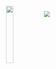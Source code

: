<img align='left' src='https://github.com/twentty-nd/downloads/raw/main/68747470733a2f2f6d656469612e67697068792e636f6d2f6d656469612f6870463952394d3150484e3565356c6953782f67697068792e676966.gif' width='20%'>  
  
![](https://komarev.com/ghpvc/?username=a&color=black)

